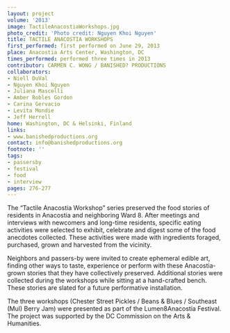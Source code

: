 ```yaml
---
layout: project
volume: '2013'
image: TactileAnacostiaWorkshops.jpg
photo_credit: 'Photo credit: Nguyen Khoi Nguyen'
title: TACTILE ANACOSTIA WORKSHOPS
first_performed: first performed on June 29, 2013
place: Anacostia Arts Center, Washington, DC
times_performed: performed three times in 2013
contributor: CARMEN C. WONG / BANISHED? PRODUCTIONS
collaborators:
- Niell DuVal
- Nguyen Khoi Nguyen
- Juliana Mascelli
- Amber Robles Gordon
- Carina Gervacio
- Levita Mondie
- Jeff Herrell
home: Washington, DC & Helsinki, Finland
links:
- www.banishedproductions.org
contact: info@banishedproductions.org
footnote: ''
tags:
- passersby
- festival
- food
- interview
pages: 276-277
---
```


The “Tactile Anacostia Workshop” series preserved the food stories of residents in Anacostia and neighboring Ward 8. After meetings and interviews with newcomers and long-time residents, specific eating activities were selected to exhibit, celebrate and digest some of the food anecdotes collected. These activities were made with ingredients foraged, purchased, grown and harvested from the vicinity.

Neighbors and passers-by were invited to create ephemeral edible art, finding other ways to taste, experience or perform with these Anacostia-grown stories that they have collectively preserved. Additional stories were collected during the workshops while sitting at a hand-crafted bench. These stories are slated for a future performative installation.

The three workshops (Chester Street Pickles / Beans & Blues / Southeast (Mul) Berry Jam) were presented as part of the Lumen8Anacostia Festival. The project was supported by the DC Commission on the Arts & Humanities.
